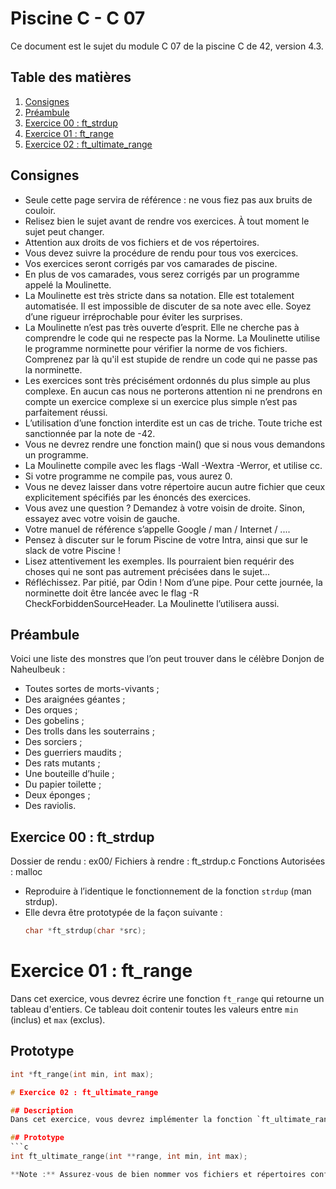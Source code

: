 # Piscine C - C 07

Ce document est le sujet du module C 07 de la piscine C de 42, version 4.3.

## Table des matières
1. [Consignes](#consignes)
2. [Préambule](#préambule)
3. [Exercice 00 : ft_strdup](#exercice-00--ft_strdup)
4. [Exercice 01 : ft_range](#exercice-01--ft_range)
5. [Exercice 02 : ft_ultimate_range](#exercice-02--ft_ultimate_range)

## Consignes
- Seule cette page servira de référence : ne vous fiez pas aux bruits de couloir.
- Relisez bien le sujet avant de rendre vos exercices. À tout moment le sujet peut changer.
- Attention aux droits de vos fichiers et de vos répertoires.
- Vous devez suivre la procédure de rendu pour tous vos exercices.
- Vos exercices seront corrigés par vos camarades de piscine.
- En plus de vos camarades, vous serez corrigés par un programme appelé la Moulinette.
- La Moulinette est très stricte dans sa notation. Elle est totalement automatisée. Il est impossible de discuter de sa note avec elle. Soyez d’une rigueur irréprochable pour éviter les surprises.
- La Moulinette n’est pas très ouverte d’esprit. Elle ne cherche pas à comprendre le code qui ne respecte pas la Norme. La Moulinette utilise le programme norminette pour vérifier la norme de vos fichiers. Comprenez par là qu'il est stupide de rendre un code qui ne passe pas la norminette.
- Les exercices sont très précisément ordonnés du plus simple au plus complexe. En aucun cas nous ne porterons attention ni ne prendrons en compte un exercice complexe si un exercice plus simple n’est pas parfaitement réussi.
- L’utilisation d’une fonction interdite est un cas de triche. Toute triche est sanctionnée par la note de -42.
- Vous ne devrez rendre une fonction main() que si nous vous demandons un programme.
- La Moulinette compile avec les flags -Wall -Wextra -Werror, et utilise cc.
- Si votre programme ne compile pas, vous aurez 0.
- Vous ne devez laisser dans votre répertoire aucun autre fichier que ceux explicitement spécifiés par les énoncés des exercices.
- Vous avez une question ? Demandez à votre voisin de droite. Sinon, essayez avec votre voisin de gauche.
- Votre manuel de référence s’appelle Google / man / Internet / ....
- Pensez à discuter sur le forum Piscine de votre Intra, ainsi que sur le slack de votre Piscine !
- Lisez attentivement les exemples. Ils pourraient bien requérir des choses qui ne sont pas autrement précisées dans le sujet...
- Réfléchissez. Par pitié, par Odin ! Nom d’une pipe. Pour cette journée, la norminette doit être lancée avec le flag -R CheckForbiddenSourceHeader. La Moulinette l’utilisera aussi.

## Préambule
Voici une liste des monstres que l’on peut trouver dans le célèbre Donjon de Naheulbeuk :
- Toutes sortes de morts-vivants ;
- Des araignées géantes ;
- Des orques ;
- Des gobelins ;
- Des trolls dans les souterrains ;
- Des sorciers ;
- Des guerriers maudits ;
- Des rats mutants ;
- Une bouteille d’huile ;
- Du papier toilette ;
- Deux éponges ;
- Des raviolis.

## Exercice 00 : ft_strdup
Dossier de rendu : ex00/
Fichiers à rendre : ft_strdup.c
Fonctions Autorisées : malloc

- Reproduire à l’identique le fonctionnement de la fonction `strdup` (man strdup).
- Elle devra être prototypée de la façon suivante :
  ```c
  char *ft_strdup(char *src);

# Exercice 01 : ft_range

Dans cet exercice, vous devrez écrire une fonction `ft_range` qui retourne un tableau d'entiers. Ce tableau doit contenir toutes les valeurs entre `min` (inclus) et `max` (exclus).

## Prototype

```c
int *ft_range(int min, int max);

# Exercice 02 : ft_ultimate_range

## Description
Dans cet exercice, vous devrez implémenter la fonction `ft_ultimate_range` qui alloue et assigne un tableau d'entiers. Ce tableau doit contenir toutes les valeurs entre `min` (inclus) et `max` (exclus).

## Prototype
```c
int ft_ultimate_range(int **range, int min, int max);

**Note :** Assurez-vous de bien nommer vos fichiers et répertoires conformément aux exigences du sujet et de suivre les consignes de rendu.

